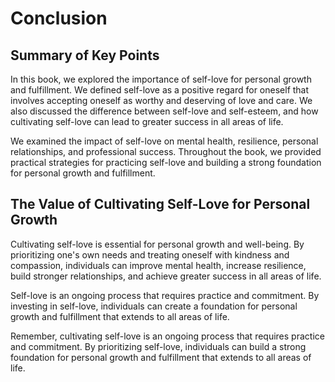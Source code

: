 # Conclusion

Summary of Key Points
---------------------

In this book, we explored the importance of self-love for personal growth and fulfillment. We defined self-love as a positive regard for oneself that involves accepting oneself as worthy and deserving of love and care. We also discussed the difference between self-love and self-esteem, and how cultivating self-love can lead to greater success in all areas of life.

We examined the impact of self-love on mental health, resilience, personal relationships, and professional success. Throughout the book, we provided practical strategies for practicing self-love and building a strong foundation for personal growth and fulfillment.

The Value of Cultivating Self-Love for Personal Growth
------------------------------------------------------

Cultivating self-love is essential for personal growth and well-being. By prioritizing one's own needs and treating oneself with kindness and compassion, individuals can improve mental health, increase resilience, build stronger relationships, and achieve greater success in all areas of life.

Self-love is an ongoing process that requires practice and commitment. By investing in self-love, individuals can create a foundation for personal growth and fulfillment that extends to all areas of life.

Remember, cultivating self-love is an ongoing process that requires practice and commitment. By prioritizing self-love, individuals can build a strong foundation for personal growth and fulfillment that extends to all areas of life.
